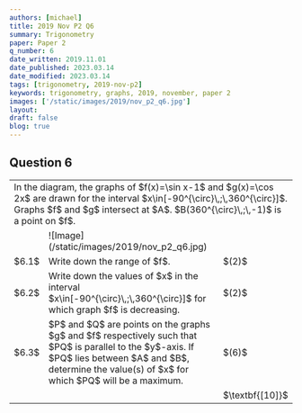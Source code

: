 ```yaml
---
authors: [michael]
title: 2019 Nov P2 Q6
summary: Trigonometry
paper: Paper 2
q_number: 6
date_written: 2019.11.01
date_published: 2023.03.14
date_modified: 2023.03.14
tags: [trigonometry, 2019-nov-p2]
keywords: trigonometry, graphs, 2019, november, paper 2
images: ['/static/images/2019/nov_p2_q6.jpg']
layout:
draft: false
blog: true
---
```


## Question 6

<table className="border-collapse">
  <tbody>
    <tr>
      <td colSpan="3">In the diagram, the graphs of $f(x)=\sin x-1$ and $g(x)=\cos 2x$ are drawn for the interval $x\in[-90^{\circ}\,;\,360^{\circ}]$. Graphs $f$ and $g$ intersect at $A$. $B(360^{\circ}\,;\,-1)$ is a point on $f$.</td>
    </tr> 
    <tr>
      <td></td>
      <td>![Image](/static/images/2019/nov_p2_q6.jpg)</td>
      <td></td>
    </tr>
    <tr>
      <td>$6.1$</td>
      <td>Write down the range of $f$.</td>
      <td>$(2)$</td>
    </tr>
    <tr>
      <td>$6.2$</td>
      <td>Write down the values of $x$ in the interval $x\in[-90^{\circ}\,;\,360^{\circ}]$ for which graph $f$ is decreasing.</td>
      <td>$(2)$</td>
    </tr>
    <tr>   
      <td>$6.3$</td>
      <td>$P$ and $Q$ are points on the graphs $g$ and $f$ respectively such that $PQ$ is parallel to the $y$-axis. If $PQ$ lies between $A$ and $B$, determine the value(s) of $x$ for which $PQ$ will be a maximum.</td>
      <td>$(6)$</td>
    </tr>
    <tr>
      <td></td>
      <td></td>
      <td>$\textbf{[10]}$</td>
    </tr>
  </tbody>
</table>
